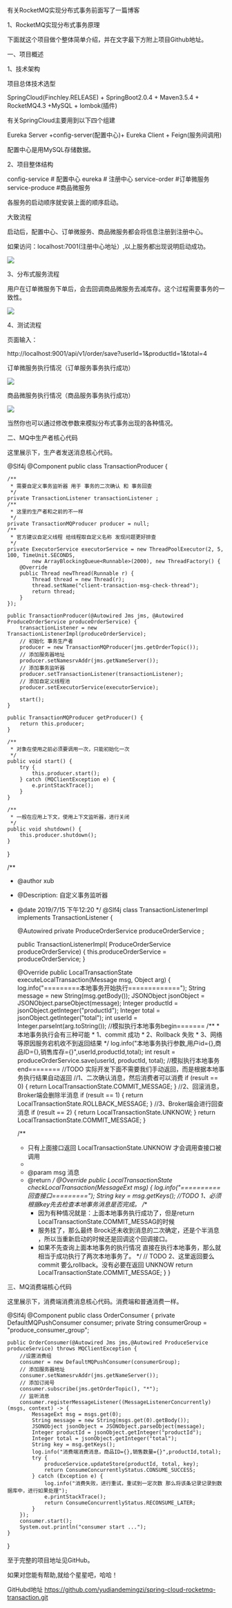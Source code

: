 有关RocketMQ实现分布式事务前面写了一篇博客

1、RocketMQ实现分布式事务原理

下面就这个项目做个整体简单介绍，并在文字最下方附上项目Github地址。

一、项目概述

1、技术架构

项目总体技术选型

SpringCloud(Finchley.RELEASE) + SpringBoot2.0.4 + Maven3.5.4 + RocketMQ4.3 +MySQL + lombok(插件)


有关SpringCloud主要用到以下四个组建

Eureka Server +config-server(配置中心)+ Eureka Client + Feign(服务间调用) 


配置中心是用MySQL存储数据。

2、项目整体结构

config-service  # 配置中心
eureka          # 注册中心
service-order   #订单微服务
service-produce #商品微服务


各服务的启动顺序就安装上面的顺序启动。

大致流程

启动后，配置中心、订单微服务、商品微服务都会将信息注册到注册中心。

如果访问：localhost:7001(注册中心地址）,以上服务都出现说明启动成功。

![](https://gitee.com/hxc8/images7/raw/master/img/202407190027482.jpg)

3、分布式服务流程

用户在订单微服务下单后，会去回调商品微服务去减库存。这个过程需要事务的一致性。

![](https://gitee.com/hxc8/images7/raw/master/img/202407190027025.jpg)

4、测试流程

页面输入：

http://localhost:9001/api/v1/order/save?userId=1&productId=1&total=4	


订单微服务执行情况（订单服务事务执行成功）

![](https://gitee.com/hxc8/images7/raw/master/img/202407190027429.jpg)

商品微服务执行情况（商品服务事务执行成功）

![](https://gitee.com/hxc8/images7/raw/master/img/202407190027755.jpg)

当然你也可以通过修改参数来模拟分布式事务出现的各种情况。



二、MQ中生产者核心代码

这里展示下，生产者发送消息核心代码。

@Slf4j
@Component
public class TransactionProducer {

    /**
     * 需要自定义事务监听器 用于 事务的二次确认 和 事务回查
     */
    private TransactionListener transactionListener ;
    /**
     * 这里的生产者和之前的不一样
     */
    private TransactionMQProducer producer = null;
    /**
     * 官方建议自定义线程 给线程取自定义名称 发现问题更好排查
     */
    private ExecutorService executorService = new ThreadPoolExecutor(2, 5, 100, TimeUnit.SECONDS,
            new ArrayBlockingQueue<Runnable>(2000), new ThreadFactory() {
        @Override
        public Thread newThread(Runnable r) {
            Thread thread = new Thread(r);
            thread.setName("client-transaction-msg-check-thread");
            return thread;
        }
    });

    public TransactionProducer(@Autowired Jms jms, @Autowired ProduceOrderService produceOrderService) {
        transactionListener = new TransactionListenerImpl(produceOrderService);
        // 初始化 事务生产者
        producer = new TransactionMQProducer(jms.getOrderTopic());
        // 添加服务器地址
        producer.setNamesrvAddr(jms.getNameServer());
        // 添加事务监听器
        producer.setTransactionListener(transactionListener);
        // 添加自定义线程池
        producer.setExecutorService(executorService);

        start();
    }

    public TransactionMQProducer getProducer() {
        return this.producer;
    }

    /**
     * 对象在使用之前必须要调用一次，只能初始化一次
     */
    public void start() {
        try {
            this.producer.start();
        } catch (MQClientException e) {
            e.printStackTrace();
        }
    }

    /**
     * 一般在应用上下文，使用上下文监听器，进行关闭
     */
    public void shutdown() {
        this.producer.shutdown();
    }
}

/**
 * @author xub
 * @Description: 自定义事务监听器
 * @date 2019/7/15 下午12:20
 */
@Slf4j
class TransactionListenerImpl implements TransactionListener {

    @Autowired
    private ProduceOrderService produceOrderService ;

    public TransactionListenerImpl( ProduceOrderService produceOrderService) {
        this.produceOrderService = produceOrderService;
    }

    @Override
    public LocalTransactionState executeLocalTransaction(Message msg, Object arg) {
        log.info("=========本地事务开始执行=============");
        String message = new String(msg.getBody());
        JSONObject jsonObject = JSONObject.parseObject(message);
        Integer productId = jsonObject.getInteger("productId");
        Integer total = jsonObject.getInteger("total");
        int userId = Integer.parseInt(arg.toString());
        //模拟执行本地事务begin=======
        /**
         * 本地事务执行会有三种可能
         * 1、commit 成功
         * 2、Rollback 失败
         * 3、网络等原因服务宕机收不到返回结果
         */
        log.info("本地事务执行参数,用户id={},商品ID={},销售库存={}",userId,productId,total);
        int result = produceOrderService.save(userId, productId, total);
        //模拟执行本地事务end========
        //TODO 实际开发下面不需要我们手动返回，而是根据本地事务执行结果自动返回
        //1、二次确认消息，然后消费者可以消费
        if (result == 0) {
            return LocalTransactionState.COMMIT_MESSAGE;
        }
        //2、回滚消息，Broker端会删除半消息
        if (result == 1) {
            return LocalTransactionState.ROLLBACK_MESSAGE;
        }
        //3、Broker端会进行回查消息
        if (result == 2) {
            return LocalTransactionState.UNKNOW;
        }
        return LocalTransactionState.COMMIT_MESSAGE;
    }

    /**
     * 只有上面接口返回 LocalTransactionState.UNKNOW 才会调用查接口被调用
     *
     * @param msg 消息
     * @return
     */
    @Override
    public LocalTransactionState checkLocalTransaction(MessageExt msg) {
        log.info("==========回查接口=========");
        String key = msg.getKeys();
        //TODO 1、必须根据key先去检查本地事务消息是否完成。
        /**
         * 因为有种情况就是：上面本地事务执行成功了，但是return LocalTransactionState.COMMIT_MESSAG的时候
         * 服务挂了，那么最终 Brock还未收到消息的二次确定，还是个半消息 ，所以当重新启动的时候还是回调这个回调接口。
         * 如果不先查询上面本地事务的执行情况 直接在执行本地事务，那么就相当于成功执行了两次本地事务了。
         */
        // TODO 2、这里返回要么commit 要么rollback。没有必要在返回 UNKNOW
        return LocalTransactionState.COMMIT_MESSAGE;
    }
}




三、MQ消费端核心代码

这里展示下，消费端消费消息核心代码。消费端和普通消费一样。

@Slf4j
@Component
public class OrderConsumer {
    private DefaultMQPushConsumer consumer;
    private String consumerGroup = "produce_consumer_group";

    public OrderConsumer(@Autowired Jms jms,@Autowired ProduceService produceService) throws MQClientException {
        //设置消费组
        consumer = new DefaultMQPushConsumer(consumerGroup);
        // 添加服务器地址
        consumer.setNamesrvAddr(jms.getNameServer());
        // 添加订阅号
        consumer.subscribe(jms.getOrderTopic(), "*");
        // 监听消息
        consumer.registerMessageListener((MessageListenerConcurrently) (msgs, context) -> {
            MessageExt msg = msgs.get(0);
            String message = new String(msgs.get(0).getBody());
            JSONObject jsonObject = JSONObject.parseObject(message);
            Integer productId = jsonObject.getInteger("productId");
            Integer total = jsonObject.getInteger("total");
            String key = msg.getKeys();
            log.info("消费端消费消息，商品ID={},销售数量={}",productId,total);
            try {
                produceService.updateStore(productId, total, key);
                return ConsumeConcurrentlyStatus.CONSUME_SUCCESS;
            } catch (Exception e) {
                log.info("消费失败，进行重试，重试到一定次数 那么将该条记录记录到数据库中，进行如果处理");
                e.printStackTrace();
                return ConsumeConcurrentlyStatus.RECONSUME_LATER;
            }
        });
        consumer.start();
        System.out.println("consumer start ...");
    }
}


至于完整的项目地址见GitHub。

如果对您能有帮助,就给个星星吧，哈哈！

GitHubd地址 https://github.com/yudiandemingzi/spring-cloud-rocketmq-transaction.git